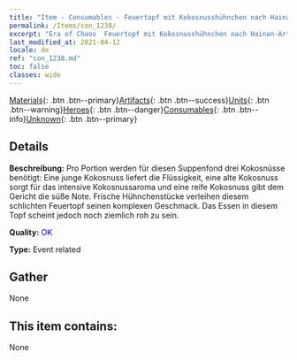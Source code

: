 ```yaml
---
title: "Item - Consumables - Feuertopf mit Kokosnusshühnchen nach Hainan-Art"
permalink: /Items/con_1238/
excerpt: "Era of Chaos  Feuertopf mit Kokosnusshühnchen nach Hainan-Art"
last_modified_at: 2021-04-12
locale: de
ref: "con_1238.md"
toc: false
classes: wide
---
```

 [Materials](/de/Items/){: .btn .btn--primary}[Artifacts](/de/Items/Artifacts/){: .btn .btn--success}[Units](/de/Items/Units/){: .btn .btn--warning}[Heroes](/de/Items/Heroes/){: .btn .btn--danger}[Consumables](/de/Items/Consumables/){: .btn .btn--info}[Unknown](/de/Items/Unknown/){: .btn .btn--primary}

## Details
 **Beschreibung:** Pro Portion werden für diesen Suppenfond drei Kokosnüsse benötigt: Eine junge Kokosnuss liefert die Flüssigkeit, eine alte Kokosnuss sorgt für das intensive Kokosnussaroma und eine reife Kokosnuss gibt dem Gericht die süße Note. Frische Hühnchenstücke verleihen diesem schlichten Feuertopf seinen komplexen Geschmack. Das Essen in diesem Topf scheint jedoch noch ziemlich roh zu sein.

 **Quality:** <span style="color: #0000CD">OK</span>

 **Type:** Event related

## Gather

  None

## This item contains:

  None


